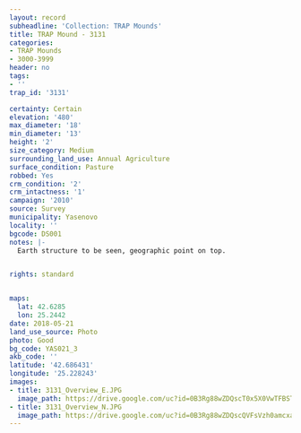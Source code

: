 ```yaml
---
layout: record
subheadline: 'Collection: TRAP Mounds'
title: TRAP Mound - 3131
categories:
- TRAP Mounds
- 3000-3999
header: no
tags:
- ''
trap_id: '3131'

certainty: Certain
elevation: '480'
max_diameter: '18'
min_diameter: '13'
height: '2'
size_category: Medium
surrounding_land_use: Annual Agriculture
surface_condition: Pasture
robbed: Yes
crm_condition: '2'
crm_intactness: '1'
campaign: '2010'
source: Survey
municipality: Yasenovo
locality: ''
bgcode: DS001
notes: |-
  Earth structure to be seen, geographic point on top.


rights: standard


maps:
  lat: 42.6285
  lon: 25.2442
date: 2018-05-21
land_use_source: Photo
photo: Good
bg_code: YAS021_3
akb_code: ''
latitude: '42.686431'
longitude: '25.228243'
images:
- title: 3131_Overview_E.JPG
  image_path: https://drive.google.com/uc?id=0B3Rg88wZDQscT0x5X0VwTFBSTW8
- title: 3131_Overview_N.JPG
  image_path: https://drive.google.com/uc?id=0B3Rg88wZDQscQVFsVzh0amcxaUU
---
```

